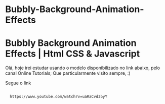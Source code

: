 # Bubbly-Background-Animation-Effects
<h1>Bubbly Background Animation Effects | Html CSS &amp; Javascript</h1>

<p>Olá, hoje irei estudar usando o modelo disponibilizado no link abaixo, pelo canal Online Tutorials; Que particularmente visito sempre, :)
<p>Segue o link</p>

<code>
  https://www.youtube.com/watch?v=uaRaCvd3byY
</code>

